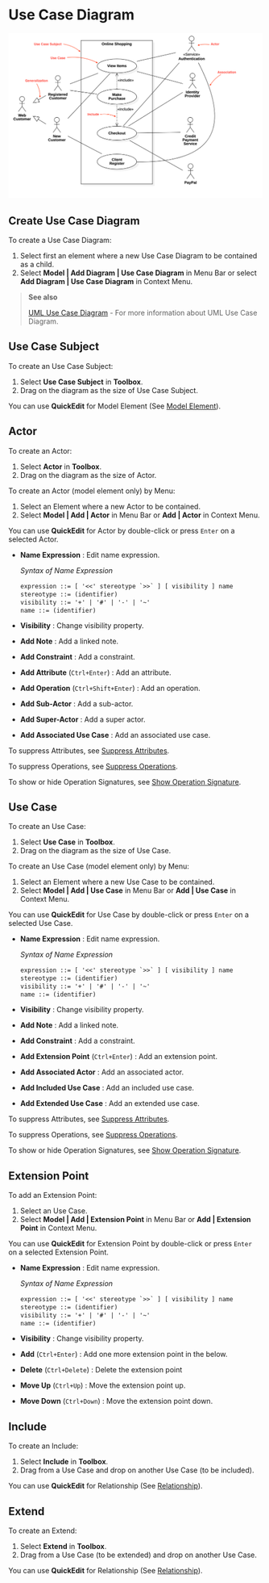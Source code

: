 # Use Case Diagram

![Use Case Diagram \(from uml-diagrams.org\)](../.gitbook/assets/use-case-model.png)

## Create Use Case Diagram

To create a Use Case Diagram:

1. Select first an element where a new Use Case Diagram to be contained as a child.
2. Select **Model \| Add Diagram \| Use Case Diagram** in Menu Bar or select **Add Diagram \| Use Case Diagram** in Context Menu.

> **See also**
>
> [UML Use Case Diagram](http://www.uml-diagrams.org/use-case-diagrams.html) - For more information about UML Use Case Diagram.

## Use Case Subject

To create an Use Case Subject:

1. Select **Use Case Subject** in **Toolbox**.
2. Drag on the diagram as the size of Use Case Subject.

You can use **QuickEdit** for Model Element \(See [Model Element](class-diagram.md#model-element)\).

## Actor

To create an Actor:

1. Select **Actor** in **Toolbox**.
2. Drag on the diagram as the size of Actor.

To create an Actor \(model element only\) by Menu:

1. Select an Element where a new Actor to be contained.
2. Select **Model \| Add \| Actor** in Menu Bar or **Add \| Actor** in Context Menu.

You can use **QuickEdit** for Actor by double-click or press `Enter` on a selected Actor.

* **Name Expression** : Edit name expression.

  _Syntax of Name Expression_

  ```text
  expression ::= [ '<<' stereotype `>>` ] [ visibility ] name
  stereotype ::= (identifier)
  visibility ::= '+' | '#' | '-' | '~'
  name ::= (identifier)
  ```

* **Visibility** : Change visibility property.
* **Add Note** : Add a linked note.
* **Add Constraint** : Add a constraint.
* **Add Attribute** \(`Ctrl+Enter`\) : Add an attribute.
* **Add Operation** \(`Ctrl+Shift+Enter`\) : Add an operation.
* **Add Sub-Actor** : Add a sub-actor.
* **Add Super-Actor** : Add a super actor.
* **Add Associated Use Case** : Add an associated use case.

To suppress Attributes, see [Suppress Attributes](../user-guide/formatting-diagram.md#suppress-attributes).

To suppress Operations, see [Suppress Operations](../user-guide/formatting-diagram.md#suppress-operations).

To show or hide Operation Signatures, see [Show Operation Signature](../user-guide/formatting-diagram.md#show-operation-signature).

## Use Case

To create an Use Case:

1. Select **Use Case** in **Toolbox**.
2. Drag on the diagram as the size of Use Case.

To create an Use Case \(model element only\) by Menu:

1. Select an Element where a new Use Case to be contained.
2. Select **Model \| Add \| Use Case** in Menu Bar or **Add \| Use Case** in Context Menu.

You can use **QuickEdit** for Use Case by double-click or press `Enter` on a selected Use Case.

* **Name Expression** : Edit name expression.

  _Syntax of Name Expression_

  ```text
  expression ::= [ '<<' stereotype `>>` ] [ visibility ] name
  stereotype ::= (identifier)
  visibility ::= '+' | '#' | '-' | '~'
  name ::= (identifier)
  ```

* **Visibility** : Change visibility property.
* **Add Note** : Add a linked note.
* **Add Constraint** : Add a constraint.
* **Add Extension Point** \(`Ctrl+Enter`\) : Add an extension point.
* **Add Associated Actor** : Add an associated actor.
* **Add Included Use Case** : Add an included use case.
* **Add Extended Use Case** : Add an extended use case.

To suppress Attributes, see [Suppress Attributes](../user-guide/formatting-diagram.md#suppress-attributes).

To suppress Operations, see [Suppress Operations](../user-guide/formatting-diagram.md#suppress-operations).

To show or hide Operation Signatures, see [Show Operation Signature](../user-guide/formatting-diagram.md#show-operation-signature).

## Extension Point

To add an Extension Point:

1. Select an Use Case.
2. Select **Model \| Add \| Extension Point** in Menu Bar or **Add \| Extension Point** in Context Menu.

You can use **QuickEdit** for Extension Point by double-click or press `Enter` on a selected Extension Point.

* **Name Expression** : Edit name expression.

  _Syntax of Name Expression_

  ```text
  expression ::= [ '<<' stereotype `>>` ] [ visibility ] name
  stereotype ::= (identifier)
  visibility ::= '+' | '#' | '-' | '~'
  name ::= (identifier)
  ```

* **Visibility** : Change visibility property.
* **Add** \(`Ctrl+Enter`\) : Add one more extension point in the below.
* **Delete** \(`Ctrl+Delete`\) : Delete the extension point
* **Move Up** \(`Ctrl+Up`\) : Move the extension point up.
* **Move Down** \(`Ctrl+Down`\) : Move the extension point down.

## Include

To create an Include:

1. Select **Include** in **Toolbox**.
2. Drag from a Use Case and drop on another Use Case \(to be included\).

You can use **QuickEdit** for Relationship \(See [Relationship](class-diagram.md#relationship)\).

## Extend

To create an Extend:

1. Select **Extend** in **Toolbox**.
2. Drag from a Use Case \(to be extended\) and drop on another Use Case.

You can use **QuickEdit** for Relationship \(See [Relationship](class-diagram.md#relationship)\).

